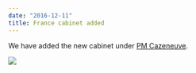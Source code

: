 ```yaml
---
date: "2016-12-11"
title: France cabinet added
---
```


We have added the new cabinet under [PM Cazeneuve](http://www.parlgov.org/explore/fra/cabinet/2016-12-06/). 

![](/images/parliament-european-union.jpg)
